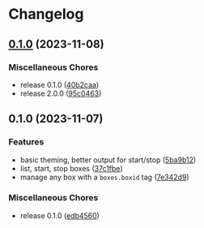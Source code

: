# Changelog

## [0.1.0](https://github.com/dwmkerr/boxes/compare/v0.1.0...v0.1.0) (2023-11-08)


### Miscellaneous Chores

* release 0.1.0 ([40b2caa](https://github.com/dwmkerr/boxes/commit/40b2caa1d71d87a84559ba95318344ebd65a1980))
* release 2.0.0 ([95c0463](https://github.com/dwmkerr/boxes/commit/95c046390a22b56873057b9d1a2d94f65c305faf))

## 0.1.0 (2023-11-07)


### Features

* basic theming, better output for start/stop ([5ba9b12](https://github.com/dwmkerr/boxes/commit/5ba9b1264b149dd4fa539ff462b3f8bef78c0fda))
* list, start, stop boxes ([37c1fbe](https://github.com/dwmkerr/boxes/commit/37c1fbed7e43114fabf5c3343d5a2ac73084e7ec))
* manage any box with a `boxes.boxid` tag ([7e342d9](https://github.com/dwmkerr/boxes/commit/7e342d91e11d8e561a1da840314a96f90fb452b0))


### Miscellaneous Chores

* release 0.1.0 ([edb4560](https://github.com/dwmkerr/boxes/commit/edb4560daf7409c85f3ed519eb6abbf08899857a))
